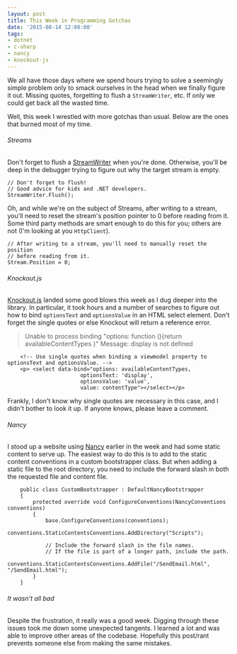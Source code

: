 ```yaml
---
layout: post
title: This Week in Programming Gotchas
date: '2015-08-14 12:08:00'
tags:
- dotnet
- c-sharp
- nancy
- knockout-js
---
```


We all have those days where we spend hours trying to solve a seemingly simple problem only to smack ourselves in the head when we finally figure it out. Missing quotes, forgetting to flush a `StreamWriter`, etc. If only we could get back all the wasted time.

Well, this week I wrestled with more gotchas than usual. Below are the ones that burned most of my time.

###### Streams

Don't forget to flush a [StreamWriter](https://msdn.microsoft.com/en-us/library/system.io.streamwriter%28v=vs.110%29.aspx) when you're done. Otherwise, you'll be deep in the debugger trying to figure out why the target stream is empty.

```
// Don't forget to flush!
// Good advice for kids and .NET developers.
StreamWriter.Flush();
```

Oh, and while we're on the subject of Streams, after writing to a stream, you'll need to reset the stream's position pointer to 0 before reading from it. Some third party methods are smart enough to do this for you; others are not (I'm looking at you `HttpClient`).

```
// After writing to a stream, you'll need to manually reset the position
// before reading from it.
Stream.Position = 0;
```
###### Knockout.js

[Knockout.js](http://knockoutjs.com/) landed some good blows this week as I dug deeper into the library. In particular, it took hours and a number of searches to figure out how to bind `optionsText` and `optionsValue` in an HTML select element. Don't forget the single quotes or else Knockout will return a reference error.

>Unable to process binding "options: function (){return availableContentTypes }"
Message: display is not defined

```
    <!-- Use single quotes when binding a viewmodel property to optionsText and optionsValue. -->
    <p> <select data-bind="options: availableContentTypes,
                       optionsText: 'display',
                       optionsValue: 'value',
                       value: contentType"></select></p>
```

Frankly, I don't know why single quotes are necessary in this case, and I didn't bother to look it up. If anyone knows, please leave a comment.

###### Nancy

I stood up a website using [Nancy](http://nancyfx.org/) earlier in the week and had some static content to serve up. The easiest way to do this is to add to the static content conventions in a custom bootstrapper class. But when adding a static file to the root directory, you need to include the forward slash in both the requested file and content file.

```
    public class CustomBootstrapper : DefaultNancyBootstrapper
    {
        protected override void ConfigureConventions(NancyConventions conventions)
        {
            base.ConfigureConventions(conventions);
            conventions.StaticContentsConventions.AddDirectory("Scripts");

            // Include the forward slash in the file names.
            // If the file is part of a longer path, include the path.
            conventions.StaticContentsConventions.AddFile("/SendEmail.html", "/SendEmail.html");
        }
    }
```

###### It wasn't all bad

Despite the frustration, it really was a good week. Digging through these issues took me down some unexpected tangents. I learned a lot and was able to improve other areas of the codebase. Hopefully this post/rant prevents someone else from making the same mistakes.